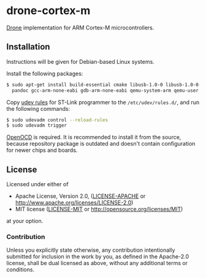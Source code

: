 # drone-cortex-m

[Drone] implementation for ARM Cortex-M microcontrollers.

## Installation

Instructions will be given for Debian-based Linux systems.

Install the following packages:

```sh
$ sudo apt-get install build-essential cmake libusb-1.0-0 libusb-1.0-0-dev \
  pandoc gcc-arm-none-eabi gdb-arm-none-eabi qemu-system-arm qemu-user
```

Copy [udev rules][rules.d] for ST-Link programmer to the
`/etc/udev/rules.d/`, and run the following commands:

```sh
$ sudo udevadm control --reload-rules
$ sudo udevadm trigger
```

[OpenOCD] is required. It is recommended to install it from the source,
because repository package is outdated and doesn't contain configuration for
newer chips and boards.

[Drone]: https://github.com/valff/drone
[OpenOCD]: http://openocd.org/
[rules.d]: https://github.com/texane/stlink/tree/master/etc/udev/rules.d

## License

Licensed under either of

 * Apache License, Version 2.0, ([LICENSE-APACHE](LICENSE-APACHE) or
   http://www.apache.org/licenses/LICENSE-2.0)
 * MIT license ([LICENSE-MIT](LICENSE-MIT) or
   http://opensource.org/licenses/MIT)

at your option.

### Contribution

Unless you explicitly state otherwise, any contribution intentionally submitted
for inclusion in the work by you, as defined in the Apache-2.0 license, shall be
dual licensed as above, without any additional terms or conditions.
